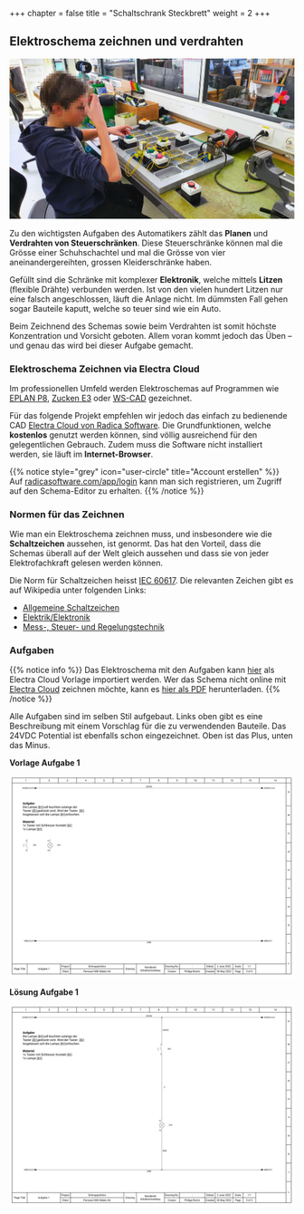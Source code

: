 +++
chapter = false
title = "Schaltschrank Steckbrett"
weight = 2
+++

## Elektroschema zeichnen und verdrahten

![Schnupperlehrling am Steckbrett](images/trial_apprenticeship_pinboard.de.png)

Zu den wichtigsten Aufgaben des Automatikers zählt das **Planen** und **Verdrahten von Steuerschränken**. Diese Steuerschränke können mal die Grösse einer Schuhschachtel und mal die Grösse von vier aneinandergereihten, grossen Kleiderschränke haben.

Gefüllt sind die Schränke mit komplexer **Elektronik**, welche mittels **Litzen** (flexible Drähte) verbunden werden. Ist von den vielen hundert Litzen nur eine falsch angeschlossen, läuft die Anlage nicht. Im dümmsten Fall gehen sogar Bauteile kaputt, welche so teuer sind wie ein Auto.

Beim Zeichnend des Schemas sowie beim Verdrahten ist somit höchste Konzentration und Vorsicht geboten. Allem voran kommt jedoch das Üben – und genau das wird bei dieser Aufgabe gemacht.

### Elektroschema Zeichnen via Electra Cloud

Im professionellen Umfeld werden Elektroschemas auf Programmen wie [EPLAN P8](https://www.eplan.com/), [Zucken E3](https://www.zuken.com/) oder [WS-CAD](https://www.wscad.com/) gezeichnet.

Für das folgende Projekt empfehlen wir jedoch das einfach zu bedienende CAD [Electra Cloud von Radica Software](https://radicasoftware.com/). Die Grundfunktionen, welche **kostenlos** genutzt werden können, sind völlig ausreichend für den gelegentlichen Gebrauch. Zudem muss die Software nicht installiert werden, sie läuft im **Internet-Browser**.

{{% notice style="grey" icon="user-circle" title="Account erstellen" %}}
Auf [radicasoftware.com/app/login](https://radicasoftware.com/app/login.php) kann man sich registrieren, um Zugriff auf den Schema-Editor zu erhalten.
{{% /notice %}}

### Normen für das Zeichnen

Wie man ein Elektroschema zeichnen muss, und insbesondere wie die **Schaltzeichen** aussehen, ist genormt. Das hat den Vorteil, dass die Schemas überall auf der Welt gleich aussehen und dass sie von jeder Elektrofachkraft gelesen werden können.

Die Norm für Schaltzeichen heisst [IEC 60617](https://de.wikipedia.org/wiki/Schaltzeichen). Die relevanten Zeichen gibt es auf Wikipedia unter folgenden Links:

* [Allgemeine Schaltzeichen](https://de.wikipedia.org/wiki/Liste_der_Schaltzeichen)
* [Elektrik/Elektronik](https://de.wikipedia.org/wiki/Liste_der_Schaltzeichen_(Elektrik/Elektronik))
* [Mess-, Steuer- und Regelungstechnik](https://de.wikipedia.org/wiki/Liste_der_Schaltzeichen_(Mess-,_Steuer-_und_Regelungstechnik))

### Aufgaben

{{% notice info %}}
Das Elektroschema mit den Aufgaben kann [hier](https://radicasoftware.com/app/publish/-N3K8EXFBIiQDAMhzdRG/Steckbrett_Schaltschrankbau) als Electra Cloud Vorlage importiert werden. Wer das Schema nicht online mit [Electra Cloud](https://radicasoftware.com/) zeichnen möchte, kann es [hier als PDF](./docs/Steckbrett_Schaltschrankbau.de.pdf) herunterladen.
{{% /notice %}}

Alle Aufgaben sind im selben Stil aufgebaut. Links oben gibt es eine Beschreibung mit einem Vorschlag für die zu verwendenden Bauteile. Das 24VDC Potential ist ebenfalls schon eingezeichnet. Oben ist das Plus, unten das Minus.

**Vorlage Aufgabe 1**

![Aufgabe 1 Vorlage](images/aufgabe-1.de.svg)

**Lösung Aufgabe 1**

![Aufgabe 1 Lösung](images/aufgabe-1_loesung.de.svg)
